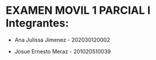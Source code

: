 # EXAMEN MOVIL 1 PARCIAL I Integrantes:

- Ana Julissa Jimenez - 202030120002

- Josue Ernesto Meraz - 201020510039